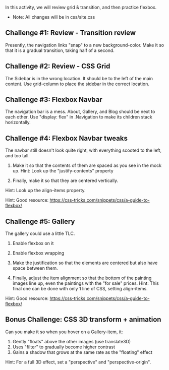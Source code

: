 In this activity, we will review grid & transition, and then practice flexbox.

- Note: All changes will be in css/site.css


Challenge #1: Review - Transition review
-------------------------------------------

Presently, the navigation links "snap" to a new background-color. Make it
so that it is a gradual transition, taking half of a second.



Challenge #2: Review - CSS Grid
-------------------------------------------

The Sidebar is in the wrong location. It should be to the left of the main
content. Use grid-column to place the sidebar in the correct location.


Challenge #3: Flexbox Navbar
-------------------------------------------

The navigation bar is a mess. About, Gallery, and Blog should be next to each
other. Use "display: flex" in .Navigation to make its children stack
horizontally.




Challenge #4: Flexbox Navbar tweaks
-------------------------------------------

The navbar still doesn't look quite right, with everything scooted to the left,
and too tall.

1. Make it so that the contents of them are spaced as you see in the mock up.
Hint: Look up the "justify-contents" property

2. Finally, make it so that they are centered vertically.

Hint: Look up the align-items property.

Hint: Good resource: https://css-tricks.com/snippets/css/a-guide-to-flexbox/



Challenge #5: Gallery
-------------------------------------------

The gallery could use a little TLC.

1. Enable flexbox on it

2. Enable flexbox wrapping

3. Make the justification so that the elements are centered but also have space
between them.

4. Finally, adjust the item alignment so that the bottom of the painting images
line up, even the paintings with the "for sale" prices. Hint: This final one
can be done with only 1 line of CSS, setting align-items.

Hint: Good resource: https://css-tricks.com/snippets/css/a-guide-to-flexbox/




Bonus Challenge: CSS 3D transform + animation
----------------------------------------------

Can you make it so when you hover on a Gallery-item, it:

1. Gently "floats" above the other images (use translate3D)
2. Uses "filter" to gradually become higher contrast
3. Gains a shadow that grows at the same rate as the "floating" effect

Hint: For a full 3D effect, set a "perspective" and "perspective-origin".
